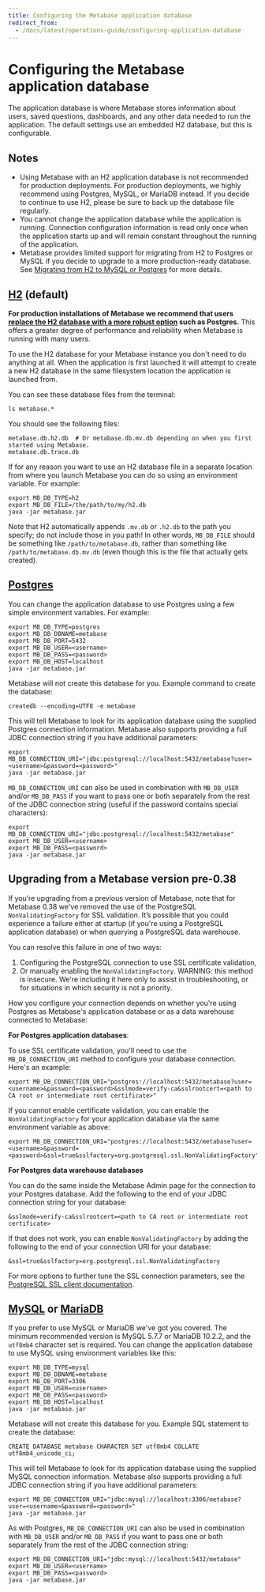```yaml
---
title: Configuring the Metabase application database
redirect_from:
  - /docs/latest/operations-guide/configuring-application-database
---
```


# Configuring the Metabase application database

The application database is where Metabase stores information about users, saved questions, dashboards, and any other
data needed to run the application. The default settings use an embedded H2 database, but this is configurable.

## Notes

- Using Metabase with an H2 application database is not recommended for production deployments. For production
  deployments, we highly recommend using Postgres, MySQL, or MariaDB instead. If you decide to continue to use H2,
  please be sure to back up the database file regularly.
- You cannot change the application database while the application is running. Connection configuration information is
  read only once when the application starts up and will remain constant throughout the running of the application.
- Metabase provides limited support for migrating from H2 to Postgres or MySQL if you decide to upgrade to a more
  production-ready database. See [Migrating from H2 to MySQL or Postgres](migrating-from-h2.md) for more details.

## [H2](https://www.h2database.com/) (default)

**For production installations of Metabase we recommend that users [replace the H2 database with a more robust option](./migrating-from-h2.md) such as Postgres.** This offers a greater degree of performance and reliability when Metabase is running with many users.

To use the H2 database for your Metabase instance you don't need to do anything at all. When the application is first launched it will attempt to create a new H2 database in the same filesystem location the application is launched from.

You can see these database files from the terminal:

    ls metabase.*

You should see the following files:

    metabase.db.h2.db  # Or metabase.db.mv.db depending on when you first started using Metabase.
    metabase.db.trace.db

If for any reason you want to use an H2 database file in a separate location from where you launch Metabase you can do so using an environment variable. For example:

    export MB_DB_TYPE=h2
    export MB_DB_FILE=/the/path/to/my/h2.db
    java -jar metabase.jar

Note that H2 automatically appends `.mv.db` or `.h2.db` to the path you specify; do not include those in you path! In other words, `MB_DB_FILE` should be something like `/path/to/metabase.db`, rather than something like `/path/to/metabase.db.mv.db` (even though this is the file that actually gets created).

## [Postgres](https://www.postgresql.org/)

You can change the application database to use Postgres using a few simple environment variables. For example:

    export MB_DB_TYPE=postgres
    export MB_DB_DBNAME=metabase
    export MB_DB_PORT=5432
    export MB_DB_USER=<username>
    export MB_DB_PASS=<password>
    export MB_DB_HOST=localhost
    java -jar metabase.jar

Metabase will not create this database for you. Example command to create the database:

    createdb --encoding=UTF8 -e metabase

This will tell Metabase to look for its application database using the supplied Postgres connection information.
Metabase also supports providing a full JDBC connection string if you have additional parameters:

    export MB_DB_CONNECTION_URI="jdbc:postgresql://localhost:5432/metabase?user=<username>&password=<password>"
    java -jar metabase.jar

`MB_DB_CONNECTION_URI` can also be used in combination with `MB_DB_USER` and/or `MB_DB_PASS` if you want to pass one
or both separately from the rest of the JDBC connection string (useful if the password contains special characters):

    export MB_DB_CONNECTION_URI="jdbc:postgresql://localhost:5432/metabase"
    export MB_DB_USER=<username>
    export MB_DB_PASS=<password>
    java -jar metabase.jar


## Upgrading from a Metabase version pre-0.38

If you’re upgrading from a previous version of Metabase, note that for Metabase 0.38 we've removed the use of the PostgreSQL `NonValidatingFactory` for SSL validation. It’s possible that you could experience a failure either at startup (if you're using a PostgreSQL application database) or when querying a PostgreSQL data warehouse.

You can resolve this failure in one of two ways:

1. Configuring the PostgreSQL connection to use SSL certificate validation,
2. Or manually enabling the `NonValidatingFactory`. WARNING: this method is insecure. We're including it here only to assist in troubleshooting, or for situations in which security is not a priority.

How you configure your connection depends on whether you're using Postgres as Metabase's application database or as a data warehouse connected to Metabase:

**For Postgres application databases**:

To use SSL certificate validation, you'll need to use the `MB_DB_CONNECTION_URI` method to configure your database connection. Here's an example:

```
export MB_DB_CONNECTION_URI="postgres://localhost:5432/metabase?user=<username>&password=<password>&sslmode=verify-ca&sslrootcert=<path to CA root or intermediate root certificate>"
```

If you cannot enable certificate validation, you can enable the `NonValidatingFactory` for your application database via the same environment variable as above:

```
export MB_DB_CONNECTION_URI="postgres://localhost:5432/metabase?user=<username>&password=<password>&ssl=true&sslfactory=org.postgresql.ssl.NonValidatingFactory"
```

**For Postgres data warehouse databases**

You can do the same inside the Metabase Admin page for the connection to your Postgres database. Add the following to the end of your JDBC connection string for your database:

```
&sslmode=verify-ca&sslrootcert=<path to CA root or intermediate root certificate>
```

If that does not work, you can enable `NonValidatingFactory` by adding the following to the end of your connection URI for your database:

```
&ssl=true&sslfactory=org.postgresql.ssl.NonValidatingFactory
```

For more options to further tune the SSL connection parameters,
see the [PostgreSQL SSL client documentation](https://jdbc.postgresql.org/documentation/ssl).


## [MySQL](https://www.mysql.com/) or [MariaDB](https://www.mariadb.org/)

If you prefer to use MySQL or MariaDB we've got you covered. The minimum recommended version is MySQL 5.7.7 or MariaDB
10.2.2, and the `utf8mb4` character set is required. You can change the application database to use MySQL using
environment variables like this:

    export MB_DB_TYPE=mysql
    export MB_DB_DBNAME=metabase
    export MB_DB_PORT=3306
    export MB_DB_USER=<username>
    export MB_DB_PASS=<password>
    export MB_DB_HOST=localhost
    java -jar metabase.jar

Metabase will not create this database for you. Example SQL statement to create the database:

    CREATE DATABASE metabase CHARACTER SET utf8mb4 COLLATE utf8mb4_unicode_ci;

This will tell Metabase to look for its application database using the supplied MySQL connection information. Metabase
also supports providing a full JDBC connection string if you have additional parameters:

    export MB_DB_CONNECTION_URI="jdbc:mysql://localhost:3306/metabase?user=<username>&password=<password>"
    java -jar metabase.jar

As with Postgres, `MB_DB_CONNECTION_URI` can also be used in combination with `MB_DB_USER` and/or `MB_DB_PASS` if you
want to pass one or both separately from the rest of the JDBC connection string:

    export MB_DB_CONNECTION_URI="jdbc:mysql://localhost:5432/metabase"
    export MB_DB_USER=<username>
    export MB_DB_PASS=<password>
    java -jar metabase.jar
